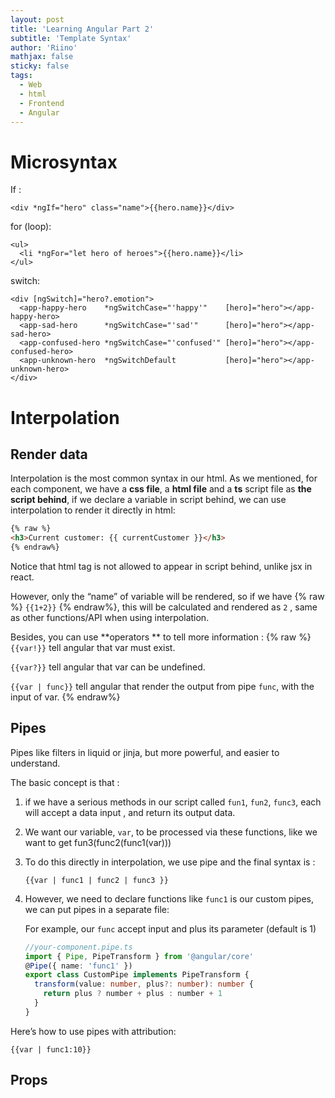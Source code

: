 ```yaml
---
layout: post
title: 'Learning Angular Part 2'
subtitle: 'Template Syntax'
author: 'Riino'
mathjax: false
sticky: false
tags:
  - Web
  - html
  - Frontend
  - Angular
---
```


# Microsyntax

If :

```
<div *ngIf="hero" class="name">{{hero.name}}</div>
```

for (loop):

```
<ul>
  <li *ngFor="let hero of heroes">{{hero.name}}</li>
</ul>
```

switch:

```
<div [ngSwitch]="hero?.emotion">
  <app-happy-hero    *ngSwitchCase="'happy'"    [hero]="hero"></app-happy-hero>
  <app-sad-hero      *ngSwitchCase="'sad'"      [hero]="hero"></app-sad-hero>
  <app-confused-hero *ngSwitchCase="'confused'" [hero]="hero"></app-confused-hero>
  <app-unknown-hero  *ngSwitchDefault           [hero]="hero"></app-unknown-hero>
</div>
```

# Interpolation

## Render data

Interpolation is the most common syntax in our html. As we mentioned, for each component, we have a **css file**, a **html file** and a **ts** script file as **the script behind**, if we declare a variable in script behind, we can use interpolation to render it directly in html:

```html
{% raw %}
<h3>Current customer: {{ currentCustomer }}</h3>
{% endraw%}
```

Notice that html tag is not allowed to appear in script behind, unlike jsx in react.

However, only the “name” of variable will be rendered, so if we have {% raw %} `{{1+2}}` {% endraw%}, this will be calculated and rendered as `2` , same as other functions/API when using interpolation.

Besides, you can use **operators ** to tell more information :
{% raw %}
`{{var!}}` tell angular that var must exist.

`{{var?}}` tell angular that var can be undefined.

`{{var | func}}` tell angular that render the output from pipe `func`, with the input of var.
{% endraw%}

## Pipes

Pipes like filters in liquid or jinja, but more powerful, and easier to understand.

The basic concept is that :

1. if we have a serious methods in our script called `fun1`, `fun2`, `func3`, each will accept a data input , and return its output data.

2. We want our variable, `var`, to be processed via these functions, like we want to get fun3(func2(func1(var)))

3. To do this directly in interpolation, we use pipe and the final syntax is :

   ```
   {{var | func1 | func2 | func3 }}
   ```

4. However, we need to declare functions like `func1` is our custom pipes, we can put pipes in a separate file:

   For example, our `func` accept input and plus its parameter (default is 1)

   ```typescript
   //your-component.pipe.ts
   import { Pipe, PipeTransform } from '@angular/core'
   @Pipe({ name: 'func1' })
   export class CustomPipe implements PipeTransform {
     transform(value: number, plus?: number): number {
       return plus ? number + plus : number + 1
     }
   }
   ```

Here’s how to use pipes with attribution:

```
{{var | func1:10}}
```

## Props
